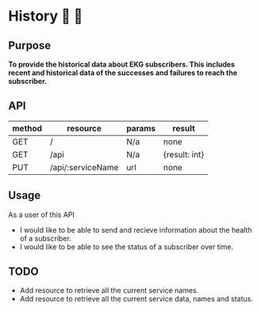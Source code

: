 # History :orange_book: 📖

## Purpose
**To provide the historical data about EKG subscribers. This includes recent and historical data of the successes and failures to reach the subscriber.**

## API
| method 	| resource 			| params 	| result 		|
| ---		| ---				| ---		| ---			|
| GET 		| /					| N/a 		| none 			|
| GET 		| /api 				| N/a 		| {result: int} |
| PUT		| /api/:serviceName | url 		| none || 400	|

## Usage
As a user of this API 
- I would like to be able to send and recieve information about the health of a subscriber.
- I would like to be able to see the status of a subscriber over time.

## TODO
- Add resource to retrieve all the current service names.
- Add resource to retrieve all the current service data, names and status.
